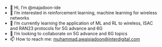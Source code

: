 - 👋 Hi, I’m @majadoon-ide
- 👀 I’m interested in reinforcement learning, machine learning for wireless networks
- 🌱 I’m currently learning the application of ML and RL to wireless, ISAC and RAN23 protocols for 5G advance and 6G
- 💞️ I’m looking to collaborate on 5G advance and 6G topics
- 📫 How to reach me: muhammad.awaisjadoon@interdigital.com

<!---
majadoon-ide/majadoon-ide is a ✨ special ✨ repository because its `README.md` (this file) appears on your GitHub profile.
You can click the Preview link to take a look at your changes.
--->
